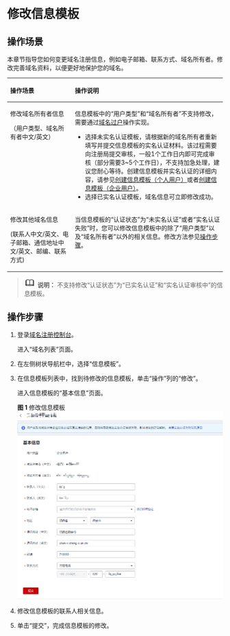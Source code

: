 # 修改信息模板<a name="domain_ug_340005"></a>

## 操作场景<a name="zh-cn_topic_0193892074_section34591425184512"></a>

本章节指导您如何变更域名注册信息，例如电子邮箱、联系方式、域名所有者。修改完善域名资料，以便更好地保护您的域名。

<a name="table32381953161913"></a>
<table><thead align="left"><tr id="row182381553151911"><th class="cellrowborder" valign="top" width="29.99%" id="mcps1.1.3.1.1"><p id="p023814530191"><a name="p023814530191"></a><a name="p023814530191"></a>操作场景</p>
</th>
<th class="cellrowborder" valign="top" width="70.00999999999999%" id="mcps1.1.3.1.2"><p id="p19238153181917"><a name="p19238153181917"></a><a name="p19238153181917"></a>操作说明</p>
</th>
</tr>
</thead>
<tbody><tr id="row1123875371911"><td class="cellrowborder" valign="top" width="29.99%" headers="mcps1.1.3.1.1 "><p id="p19968174465713"><a name="p19968174465713"></a><a name="p19968174465713"></a>修改域名所有者信息</p>
<p id="p6238185321915"><a name="p6238185321915"></a><a name="p6238185321915"></a>（用户类型、域名所有者中文/英文）</p>
</td>
<td class="cellrowborder" valign="top" width="70.00999999999999%" headers="mcps1.1.3.1.2 "><p id="p52381353131914"><a name="p52381353131914"></a><a name="p52381353131914"></a>信息模板中的“用户类型”和“域名所有者”不支持修改，需要通过<a href="域名过户.md">域名过户</a>操作实现。</p>
<a name="ul78488228524"></a><a name="ul78488228524"></a><ul id="ul78488228524"><li>选择未实名认证模板，请根据新的域名所有者重新填写并提交信息模板的实名认证材料。该过程需要向注册局提交审核，一般1个工作日内即可完成审核（部分需要3~5个工作日），不支持加急处理，建议您耐心等待。创建信息模板并实名认证的详细内容，请参见<a href="创建信息模板（个人用户）.md">创建信息模板（个人用户）</a>或者<a href="创建信息模板（企业用户）.md">创建信息模板（企业用户）</a>。</li><li>选择已实名认证模板，域名信息可立即修改成功。</li></ul>
</td>
</tr>
<tr id="row1223865391918"><td class="cellrowborder" valign="top" width="29.99%" headers="mcps1.1.3.1.1 "><p id="p14238653191917"><a name="p14238653191917"></a><a name="p14238653191917"></a>修改其他域名信息</p>
<p id="p1112911533588"><a name="p1112911533588"></a><a name="p1112911533588"></a>(联系人中文/英文、电子邮箱、通信地址中文/英文、邮编、联系方式)</p>
</td>
<td class="cellrowborder" valign="top" width="70.00999999999999%" headers="mcps1.1.3.1.2 "><p id="p15977836310"><a name="p15977836310"></a><a name="p15977836310"></a>当信息模板的“认证状态”为“未实名认证”或者“实名认证失败”时，您可以修改信息模板中的除了“用户类型”以及“域名所有者”以外的相关信息。修改方法参见<a href="#zh-cn_topic_0193892074_section166731449164516">操作步骤</a>。</p>
</td>
</tr>
</tbody>
</table>

>![](public_sys-resources/icon-note.gif) **说明：** 
>不支持修改“认证状态”为“已实名认证”和“实名认证审核中”的信息模板。

## 操作步骤<a name="zh-cn_topic_0193892074_section166731449164516"></a>

1.  登录[域名注册控制台](https://console.huaweicloud.com/domain/?region=cn-north-4#/domain/list)。

    进入“域名列表”页面。

2.  在左侧树状导航栏中，选择“信息模板”。

1.  在信息模板列表中，找到待修改的信息模板，单击“操作”列的“修改”。

    进入信息模板的“基本信息”页面。

    **图 1**  修改信息模板<a name="zh-cn_topic_0193892074_fig10207165945017"></a>  
    ![](figures/修改信息模板.png "修改信息模板")

2.  修改信息模板的联系人相关信息。
3.  单击“提交”，完成信息模板的修改。

